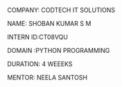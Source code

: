 COMPANY: CODTECH IT SOLUTIONS

NAME: SHOBAN KUMAR S M

INTERN ID:CT08VQU 

DOMAIN :PYTHON PROGRAMMING

DURATION: 4 WEEEKS

MENTOR: NEELA SANTOSH

